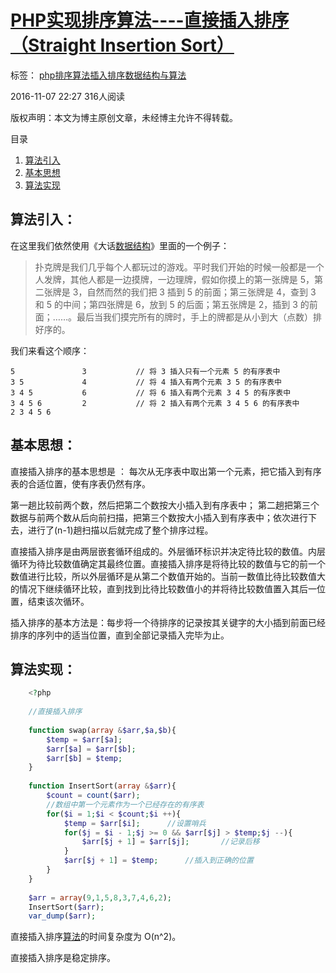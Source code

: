 # [PHP实现排序算法----直接插入排序（Straight Insertion Sort）][0]

 标签： [php][1][排序算法][2][插入排序][3][数据结构与算法][4]

 2016-11-07 22:27  316人阅读  

版权声明：本文为博主原创文章，未经博主允许不得转载。

 目录

1. [算法引入][10]
1. [基本思想][11]
1. [算法实现][12]

## 算法引入：

在这里我们依然使用《大话[数据结构][13]》里面的一个例子：

> 扑克牌是我们几乎每个人都玩过的游戏。平时我们开始的时候一般都是一个人发牌，其他人都是一边摸牌，一边理牌，假如你摸上的第一张牌是 5，第二张牌是 3，自然而然的我们把 3 插到 5 的前面；第三张牌是 4，查到 3 和 5 的中间；第四张牌是 6，放到 5 的后面；第五张牌是 2，插到 3 的前面；……。最后当我们摸完所有的牌时，手上的牌都是从小到大（点数）排好序的。

我们来看这个顺序：

    5               3           // 将 3 插入只有一个元素 5 的有序表中
    3 5             4           // 将 4 插入有两个元素 3 5 的有序表中
    3 4 5           6           // 将 6 插入有两个元素 3 4 5 的有序表中
    3 4 5 6         2           // 将 2 插入有两个元素 3 4 5 6 的有序表中
    2 3 4 5 6


## 基本思想：

直接插入排序的基本思想是 ： 每次从无序表中取出第一个元素，把它插入到有序表的合适位置，使有序表仍然有序。

第一趟比较前两个数，然后把第二个数按大小插入到有序表中； 第二趟把第三个数据与前两个数从后向前扫描，把第三个数按大小插入到有序表中；依次进行下去，进行了(n-1)趟扫描以后就完成了整个排序过程。

直接插入排序是由两层嵌套循环组成的。外层循环标识并决定待比较的数值。内层循环为待比较数值确定其最终位置。直接插入排序是将待比较的数值与它的前一个数值进行比较，所以外层循环是从第二个数值开始的。当前一数值比待比较数值大的情况下继续循环比较，直到找到比待比较数值小的并将待比较数值置入其后一位置，结束该次循环。

插入排序的基本方法是：每步将一个待排序的记录按其关键字的大小插到前面已经排序的序列中的适当位置，直到全部记录插入完毕为止。

## 算法实现：
```php
    <?php
    
    //直接插入排序
    
    function swap(array &$arr,$a,$b){
        $temp = $arr[$a];
        $arr[$a] = $arr[$b];
        $arr[$b] = $temp;
    }
    
    function InsertSort(array &$arr){
        $count = count($arr);
        //数组中第一个元素作为一个已经存在的有序表
        for($i = 1;$i < $count;$i ++){
            $temp = $arr[$i];      //设置哨兵
            for($j = $i - 1;$j >= 0 && $arr[$j] > $temp;$j --){
                $arr[$j + 1] = $arr[$j];       //记录后移
            }
            $arr[$j + 1] = $temp;      //插入到正确的位置
        }
    }
    
    $arr = array(9,1,5,8,3,7,4,6,2);
    InsertSort($arr);
    var_dump($arr);
```

直接插入排序[算法][13]的时间复杂度为 O(n^2)。

直接插入排序是稳定排序。

[0]: http://www.csdn.net/baidu_30000217/article/details/53072746
[1]: http://www.csdn.net/tag/php
[2]: http://www.csdn.net/tag/%e6%8e%92%e5%ba%8f%e7%ae%97%e6%b3%95
[3]: http://www.csdn.net/tag/%e6%8f%92%e5%85%a5%e6%8e%92%e5%ba%8f
[4]: http://www.csdn.net/tag/%e6%95%b0%e6%8d%ae%e7%bb%93%e6%9e%84%e4%b8%8e%e7%ae%97%e6%b3%95
[9]: #
[10]: #t0
[11]: #t1
[12]: #t2
[13]: http://lib.csdn.net/base/datastructure
